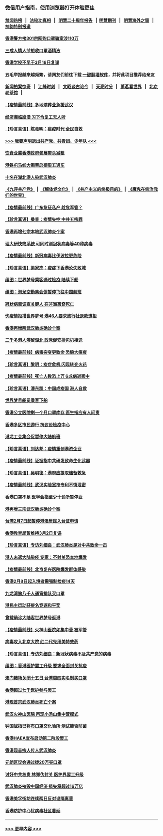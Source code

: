 ### [微信用户指南，使用浏览器打开体验更佳](https://github.com/gfw-breaker/banned-news1/blob/master/indexes/wechat-guide.md?t=0)
#### [禁闻热榜](热点新闻.md?t=0)  &nbsp;&nbsp;|&nbsp;&nbsp; [法轮功真相](https://github.com/gfw-breaker/truth/blob/master/README.md?t=0) &nbsp;&nbsp;|&nbsp;&nbsp; [明慧二十周年报告](https://github.com/gfw-breaker/mh-reports/blob/master/README.md?t=0) &nbsp;&nbsp;|&nbsp;&nbsp;[明慧期刊](https://github.com/gfw-breaker/mh-qikan) &nbsp;&nbsp;|&nbsp;&nbsp; [明慧海外之窗](https://github.com/gfw-breaker/mh-news/blob/master/README.md?t=0) &nbsp;&nbsp;|&nbsp;&nbsp; [神韵特别报道](https://github.com/gfw-breaker/mh-news/blob/master/shenyun.md?t=0)
#### [香港警方接301宗网购口罩骗案涉110万](../pages/nsc415/n11867572.md?t=02142022) 
#### [三成人情人节想收口罩酒精液](../pages/nsc415/n11867523.md?t=02142022) 
#### [香港学校不早于3月16日复课](../pages/nsc415/n11867498.md?t=02142022) 
#### 五毛举报越来越频繁，请网友们前往下载 [一键翻墙软件](https://github.com/gfw-breaker/ssr-accounts)，并将此项目推荐给亲友
#### [新闻拍案惊奇](https://github.com/gfw-breaker/banned-news1/blob/master/pages/link4.md) &nbsp;&nbsp;|&nbsp;&nbsp; [江峰时刻](https://github.com/gfw-breaker/banned-news1/blob/master/pages/link4.md) &nbsp;&nbsp;|&nbsp;&nbsp; [文昭谈古论今](https://github.com/gfw-breaker/banned-news1/blob/master/pages/link4.md) &nbsp;&nbsp;|&nbsp;&nbsp; [天亮时分](https://github.com/gfw-breaker/banned-news1/blob/master/pages/link4.md) &nbsp;&nbsp;|&nbsp;&nbsp; [萧茗看世界](https://github.com/gfw-breaker/banned-news1/blob/master/pages/link4.md) &nbsp;&nbsp;|&nbsp;&nbsp; [北京老茶馆](https://github.com/gfw-breaker/banned-news1/blob/master/pages/link4.md) &nbsp;&nbsp;|&nbsp;&nbsp; 
#### [【疫情最前线】多地殡葬业急援武汉](../pages/nsc415/n11866914.md?t=02142022) 
#### [经济濒临崩溃 习下令复工无人听](../pages/nsc415/n11867269.md?t=02142022) 
#### [【珍言真语】陈竟明：瘟疫时代 全民自救](../pages/nsc415/n11866765.md?t=02142022) 
#### [>>> 我要声明退出共产党、共青团、少年队 <<<](https://github.com/begood0513/goodnews/blob/master/quit/letter.md) 
#### [饮食业冀香港政府领展带头减租](../pages/nsc415/n11864876.md?t=02142022) 
#### [港铁屯马线大围至启德周五通车](../pages/nsc415/n11864842.md?t=02142022) 
#### [十名在湖北港人染武汉肺炎](../pages/nsc415/n11864807.md?t=02142022) 
#### [《九评共产党》](https://github.com/begood0513/9ping.md/blob/master/README.md) &nbsp;|&nbsp; [《解体党文化》](../../../../jtdwh.md/blob/master/README.md)  &nbsp;|&nbsp; [《共产主义的终极目的》](../../../../gczydzjmd.md/blob/master/README.md) &nbsp;|&nbsp; [《魔鬼在统治我们的世界》](../../../../mgztzwmdsj.md/blob/master/README.md) 
#### [【疫情最前线】广东急征私产 趁危军管？](../pages/nsc415/n11864205.md?t=02142022) 
#### [【珍言真语】桑普：疫情失控 中共五宗罪](../pages/nsc415/n11864157.md?t=02142022) 
#### [香港再增七宗本地武汉肺炎个案](../pages/nsc415/n11862405.md?t=02142022) 
#### [理大研快筛系统 可同时测冠状病毒等40种病毒](../pages/nsc415/n11862376.md?t=02142022) 
#### [【疫情最前线】新冠病毒比伊波拉更危险](../pages/nsc415/n11862199.md?t=02142022) 
#### [【珍言真语】梁家杰：疫症下香港沦失败城](../pages/nsc415/n11861588.md?t=02142022) 
#### [组图：世界梦号乘客通过检疫 陆续下船](../pages/nsc415/n11858302.md?t=02142022) 
#### [组图：港龙空勤集会促暂停飞往中国航班](../pages/nsc415/n11858190.md?t=02142022) 
#### [冠状病毒调查关键人 在非洲离奇死亡](../pages/nsc415/n11859798.md?t=02142022) 
#### [忧疫情拒搭世界梦号 港46人要求旅行社退款遭拒](../pages/nsc415/n11859849.md?t=02142022) 
#### [香港再增两武汉肺炎确诊个案](../pages/nsc415/n11859833.md?t=02142022) 
#### [二千多港人滞留湖北 政党促安排包机接送](../pages/nsc415/n11859831.md?t=02142022) 
#### [【疫情最前线】病毒突变更致命 恐酿大瘟疫](../pages/nsc415/n11859604.md?t=02142022) 
#### [【珍言真语】黎明：疫症危机 闪现转变火花](../pages/nsc415/n11859199.md?t=02142022) 
#### [【疫情最前线】死亡人数恐上万 6成病逝家中](../pages/nsc415/n11856687.md?t=02142022) 
#### [【珍言真语】潘东凯：中国成疫国 港人自救](../pages/nsc415/n11856962.md?t=02142022) 
#### [世界梦号船员乘客下船](../pages/nsc415/n11856883.md?t=02142022) 
#### [香港公立医院剩一个月口罩库存 医生指应有人问责](../pages/nsc415/n11856875.md?t=02142022) 
#### [香港多区市民游行 抗议设检疫中心](../pages/nsc415/n11856866.md?t=02142022) 
#### [港龙工会集会促暂停大陆航班](../pages/nsc415/n11856840.md?t=02142022) 
#### [【珍言真语】刘达邦：疫情重创港资企业](../pages/nsc415/n11854274.md?t=02142022) 
#### [【疫情最前线】证据指中共研发致命生化武器](../pages/nsc415/n11853087.md?t=02142022) 
#### [【珍言真语】吴明德：港府应提取储备救急](../pages/nsc415/n11852734.md?t=02142022) 
#### [【疫情最前线】武汉实验室抢专利不慎泄密](../pages/nsc415/n11850310.md?t=02142022) 
#### [香港口罩不足 医学会指至少十诊所暂停业](../pages/nsc415/n11850301.md?t=02142022) 
#### [港再增三宗武汉肺炎确诊个案](../pages/nsc415/n11850328.md?t=02142022) 
#### [台湾2月7日起暂停港澳居民入台证申请](../pages/nsc415/n11850304.md?t=02142022) 
#### [香港教育局暂维持3月2日复课](../pages/nsc415/n11850260.md?t=02142022) 
#### [【珍言真语】专访刘细良：武汉肺炎是对中共致命一击](../pages/nsc415/n11849934.md?t=02142022) 
#### [港人未返大陆染疫 专家：不封关恐本地爆发](../pages/nsc415/n11848021.md?t=02142022) 
#### [【疫情最前线】北京复兴医院爆发群体感染](../pages/nsc415/n11847626.md?t=02142022) 
#### [香港2月8日起入境者需强制检疫14天](../pages/nsc415/n11847658.md?t=02142022) 
#### [九龙湾逾八千人通宵排队买口罩](../pages/nsc415/n11847647.md?t=02142022) 
#### [港民主运动获提名竞逐和平奖](../pages/nsc415/n11847633.md?t=02142022) 
#### [曾载确诊大陆客世界梦号返港](../pages/nsc415/n11847608.md?t=02142022) 
#### [【疫情最前线】火神山医院如集中营 被军管](../pages/nsc415/n11847524.md?t=02142022) 
#### [病毒攻入北京大院 红二代先用美特效药](../pages/nsc415/n11847427.md?t=02142022) 
#### [【珍言真语】专访刘细良：新冠状病毒不及共产党的病毒](../pages/nsc415/n11847164.md?t=02142022) 
#### [组图：香港医护罢工升级 要求全面封关抗疫](../pages/nsc415/n11844107.md?t=02142022) 
#### [澳门赌场关闭十五日 台湾周四实名制买口罩](../pages/nsc415/n11845083.md?t=02142022) 
#### [香港超过七千医护参与罢工](../pages/nsc415/n11845051.md?t=02142022) 
#### [港现首宗武汉肺炎死亡个案](../pages/nsc415/n11844998.md?t=02142022) 
#### [武汉火神山医院 再现小汤山集中营模式](../pages/nsc415/n11844763.md?t=02142022) 
#### [钟国斌指已将布口罩交化验所 测试能否防菌](../pages/nsc415/n11842783.md?t=02142022) 
#### [香港HAEA宣布启动第二阶段罢工](../pages/nsc415/n11842723.md?t=02142022) 
#### [香港现首宗人传人武汉肺炎](../pages/nsc415/n11842766.md?t=02142022) 
#### [元朗区议会通过拨20万买口罩](../pages/nsc415/n11842754.md?t=02142022) 
#### [讨好中共权贵 林郑伪封关 医护界罢工升级](../pages/nsc415/n11842359.md?t=02142022) 
#### [武汉肺炎摧毁中国经济 损失将超过16万亿](../pages/nsc415/n11839723.md?t=02142022) 
#### [香港美孚街坊连续两日反对设隔离营](../pages/nsc415/n11839962.md?t=02142022) 
#### [香港防护中心忧病毒社区蔓延](../pages/nsc415/n11839933.md?t=02142022) 

----
#### [ >>> 更早内容 <<< ](../indexes/nsc415-earlier.md)
